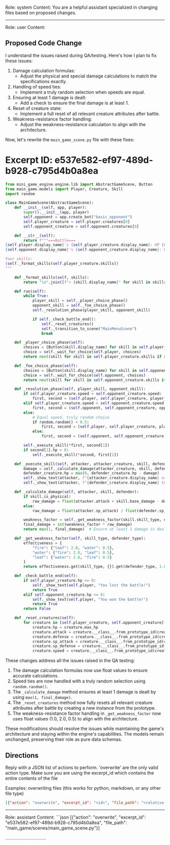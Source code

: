 Role: system
Content: You are a helpful assistant specialized in changing files based on proposed changes.
__________________
Role: user
Content: 
## Proposed Code Change
I understand the issues raised during QA/testing. Here's how I plan to fix these issues:

1. Damage calculation formulas:
   - Adjust the physical and special damage calculations to match the specifications exactly.
2. Handling of speed ties:
   - Implement a truly random selection when speeds are equal.
3. Ensuring at least 1 damage is dealt:
   - Add a check to ensure the final damage is at least 1.
4. Reset of creature state:
   - Implement a full reset of all relevant creature attributes after battle.
5. Weakness-resistance factor handling:
   - Adjust the weakness-resistance calculation to align with the architecture.

Now, let's rewrite the `main_game_scene.py` file with these fixes:

# Excerpt ID: e537e582-ef97-489d-b928-c795d4b0a8ea
```python main_game/scenes/main_game_scene.py
from mini_game_engine.engine.lib import AbstractGameScene, Button
from main_game.models import Player, Creature, Skill
import random

class MainGameScene(AbstractGameScene):
    def __init__(self, app, player):
        super().__init__(app, player)
        self.opponent = app.create_bot("basic_opponent")
        self.player_creature = self.player.creatures[0]
        self.opponent_creature = self.opponent.creatures[0]

    def __str__(self):
        return f"""===Battle===
{self.player.display_name}'s {self.player_creature.display_name}: HP {self.player_creature.hp}/{self.player_creature.max_hp}
{self.opponent.display_name}'s {self.opponent_creature.display_name}: HP {self.opponent_creature.hp}/{self.opponent_creature.max_hp}

Your skills:
{self._format_skills(self.player_creature.skills)}
"""

    def _format_skills(self, skills):
        return "\n".join([f"> {skill.display_name}" for skill in skills])

    def run(self):
        while True:
            player_skill = self._player_choice_phase()
            opponent_skill = self._foe_choice_phase()
            self._resolution_phase(player_skill, opponent_skill)

            if self._check_battle_end():
                self._reset_creatures()
                self._transition_to_scene("MainMenuScene")
                break

    def _player_choice_phase(self):
        choices = [Button(skill.display_name) for skill in self.player_creature.skills]
        choice = self._wait_for_choice(self.player, choices)
        return next(skill for skill in self.player_creature.skills if skill.display_name == choice.display_name)

    def _foe_choice_phase(self):
        choices = [Button(skill.display_name) for skill in self.opponent_creature.skills]
        choice = self._wait_for_choice(self.opponent, choices)
        return next(skill for skill in self.opponent_creature.skills if skill.display_name == choice.display_name)

    def _resolution_phase(self, player_skill, opponent_skill):
        if self.player_creature.speed > self.opponent_creature.speed:
            first, second = (self.player, self.player_creature, player_skill), (self.opponent, self.opponent_creature, opponent_skill)
        elif self.player_creature.speed < self.opponent_creature.speed:
            first, second = (self.opponent, self.opponent_creature, opponent_skill), (self.player, self.player_creature, player_skill)
        else:
            # Equal speed, truly random choice
            if random.random() < 0.5:
                first, second = (self.player, self.player_creature, player_skill), (self.opponent, self.opponent_creature, opponent_skill)
            else:
                first, second = (self.opponent, self.opponent_creature, opponent_skill), (self.player, self.player_creature, player_skill)

        self._execute_skill(*first, second[1])
        if second[1].hp > 0:
            self._execute_skill(*second, first[1])

    def _execute_skill(self, attacker, attacker_creature, skill, defender_creature):
        damage = self._calculate_damage(attacker_creature, skill, defender_creature)
        defender_creature.hp = max(0, defender_creature.hp - damage)
        self._show_text(attacker, f"{attacker_creature.display_name} used {skill.display_name}!")
        self._show_text(attacker, f"{defender_creature.display_name} took {damage} damage!")

    def _calculate_damage(self, attacker, skill, defender):
        if skill.is_physical:
            raw_damage = float(attacker.attack + skill.base_damage - defender.defense)
        else:
            raw_damage = float(attacker.sp_attack) / float(defender.sp_defense) * float(skill.base_damage)

        weakness_factor = self._get_weakness_factor(skill.skill_type, defender.creature_type)
        final_damage = int(weakness_factor * raw_damage)
        return max(1, final_damage)  # Ensure at least 1 damage is dealt

    def _get_weakness_factor(self, skill_type, defender_type):
        effectiveness = {
            "fire": {"leaf": 2.0, "water": 0.5},
            "water": {"fire": 2.0, "leaf": 0.5},
            "leaf": {"water": 2.0, "fire": 0.5}
        }
        return effectiveness.get(skill_type, {}).get(defender_type, 1.0)  # Default to 1.0 for neutral matchups

    def _check_battle_end(self):
        if self.player_creature.hp <= 0:
            self._show_text(self.player, "You lost the battle!")
            return True
        elif self.opponent_creature.hp <= 0:
            self._show_text(self.player, "You won the battle!")
            return True
        return False

    def _reset_creatures(self):
        for creature in [self.player_creature, self.opponent_creature]:
            creature.hp = creature.max_hp
            creature.attack = creature.__class__.from_prototype_id(creature.prototype_id).attack
            creature.defense = creature.__class__.from_prototype_id(creature.prototype_id).defense
            creature.sp_attack = creature.__class__.from_prototype_id(creature.prototype_id).sp_attack
            creature.sp_defense = creature.__class__.from_prototype_id(creature.prototype_id).sp_defense
            creature.speed = creature.__class__.from_prototype_id(creature.prototype_id).speed
```

These changes address all the issues raised in the QA testing:

1. The damage calculation formulas now use float values to ensure accurate calculations.
2. Speed ties are now handled with a truly random selection using `random.random()`.
3. The `_calculate_damage` method ensures at least 1 damage is dealt by using `max(1, final_damage)`.
4. The `_reset_creatures` method now fully resets all relevant creature attributes after battle by creating a new instance from the prototype.
5. The weakness-resistance factor handling in `_get_weakness_factor` now uses float values (1.0, 2.0, 0.5) to align with the architecture.

These modifications should resolve the issues while maintaining the game's architecture and staying within the engine's capabilities. The models remain unchanged, preserving their role as pure data schemas.

## Directions
Reply with a JSON list of actions to perform. 'overwrite' are the only valid action type. 
Make sure you are using the excerpt_id which contains the entire contents of the file

Examples:
overwriting files (this works for python, markdown, or any other file type)
```json output_example1
[{"action": "overwrite", "excerpt_id": "<id>", "file_path": "<relative file path>"}]
```

__________________
Role: assistant
Content: ```json
[{"action": "overwrite", "excerpt_id": "e537e582-ef97-489d-b928-c795d4b0a8ea", "file_path": "main_game/scenes/main_game_scene.py"}]
```
__________________
